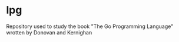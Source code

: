 # lpg
Repository used to study the book "The Go Programming Language" wrotten by Donovan and Kernighan
